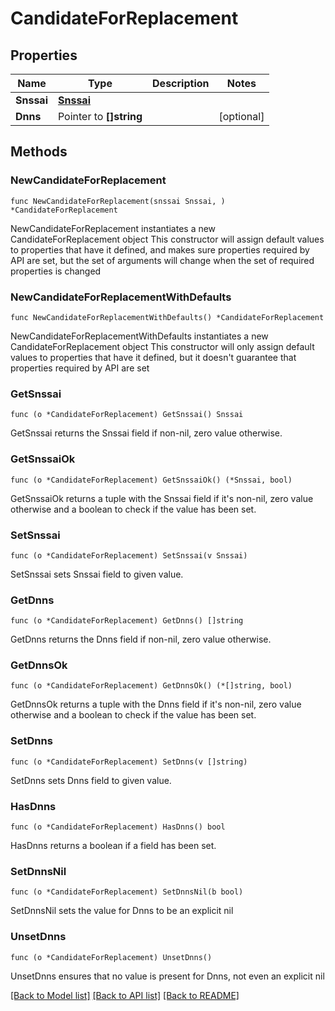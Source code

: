 # CandidateForReplacement

## Properties

Name | Type | Description | Notes
------------ | ------------- | ------------- | -------------
**Snssai** | [**Snssai**](Snssai.md) |  | 
**Dnns** | Pointer to **[]string** |  | [optional] 

## Methods

### NewCandidateForReplacement

`func NewCandidateForReplacement(snssai Snssai, ) *CandidateForReplacement`

NewCandidateForReplacement instantiates a new CandidateForReplacement object
This constructor will assign default values to properties that have it defined,
and makes sure properties required by API are set, but the set of arguments
will change when the set of required properties is changed

### NewCandidateForReplacementWithDefaults

`func NewCandidateForReplacementWithDefaults() *CandidateForReplacement`

NewCandidateForReplacementWithDefaults instantiates a new CandidateForReplacement object
This constructor will only assign default values to properties that have it defined,
but it doesn't guarantee that properties required by API are set

### GetSnssai

`func (o *CandidateForReplacement) GetSnssai() Snssai`

GetSnssai returns the Snssai field if non-nil, zero value otherwise.

### GetSnssaiOk

`func (o *CandidateForReplacement) GetSnssaiOk() (*Snssai, bool)`

GetSnssaiOk returns a tuple with the Snssai field if it's non-nil, zero value otherwise
and a boolean to check if the value has been set.

### SetSnssai

`func (o *CandidateForReplacement) SetSnssai(v Snssai)`

SetSnssai sets Snssai field to given value.


### GetDnns

`func (o *CandidateForReplacement) GetDnns() []string`

GetDnns returns the Dnns field if non-nil, zero value otherwise.

### GetDnnsOk

`func (o *CandidateForReplacement) GetDnnsOk() (*[]string, bool)`

GetDnnsOk returns a tuple with the Dnns field if it's non-nil, zero value otherwise
and a boolean to check if the value has been set.

### SetDnns

`func (o *CandidateForReplacement) SetDnns(v []string)`

SetDnns sets Dnns field to given value.

### HasDnns

`func (o *CandidateForReplacement) HasDnns() bool`

HasDnns returns a boolean if a field has been set.

### SetDnnsNil

`func (o *CandidateForReplacement) SetDnnsNil(b bool)`

 SetDnnsNil sets the value for Dnns to be an explicit nil

### UnsetDnns
`func (o *CandidateForReplacement) UnsetDnns()`

UnsetDnns ensures that no value is present for Dnns, not even an explicit nil

[[Back to Model list]](../README.md#documentation-for-models) [[Back to API list]](../README.md#documentation-for-api-endpoints) [[Back to README]](../README.md)


